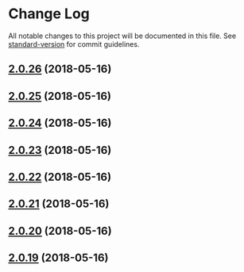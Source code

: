 # Change Log

All notable changes to this project will be documented in this file. See [standard-version](https://github.com/conventional-changelog/standard-version) for commit guidelines.

<a name="2.0.26"></a>
## [2.0.26](https://github.com/rainlst/neuron-fiber/compare/v2.0.25...v2.0.26) (2018-05-16)



<a name="2.0.25"></a>
## [2.0.25](https://github.com/rainlst/neuron-fiber/compare/v2.0.24...v2.0.25) (2018-05-16)



<a name="2.0.24"></a>
## [2.0.24](https://github.com/rainlst/neuron-fiber/compare/v2.0.23...v2.0.24) (2018-05-16)



<a name="2.0.23"></a>
## [2.0.23](https://github.com/rainlst/neuron-fiber/compare/v2.0.22...v2.0.23) (2018-05-16)



<a name="2.0.22"></a>
## [2.0.22](https://github.com/rainlst/neuron-fiber/compare/v2.0.21...v2.0.22) (2018-05-16)



<a name="2.0.21"></a>
## [2.0.21](https://github.com/rainlst/neuron-fiber/compare/v2.0.20...v2.0.21) (2018-05-16)



<a name="2.0.20"></a>
## [2.0.20](https://github.com/rainlst/neuron-fiber/compare/v2.0.19...v2.0.20) (2018-05-16)



<a name="2.0.19"></a>
## [2.0.19](https://github.com/rainlst/neuron-fiber/compare/v2.0.11...v2.0.19) (2018-05-16)
